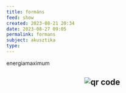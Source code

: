 ```yaml
---
title: formáns
feed: show
created: 2023-08-21 20:34
date: 2023-08-27 09:05
permalink: formans
subject: akusztika
type: 
---
```


energiamaximum



## <p style="text-align: center;"><img src="https://chart.googleapis.com/chart?cht=qr&chl=https://notes.andrasdenes.com/formans&chs=180x180&choe=UTF-8&chld=L|2" alt="qr code"></p>

